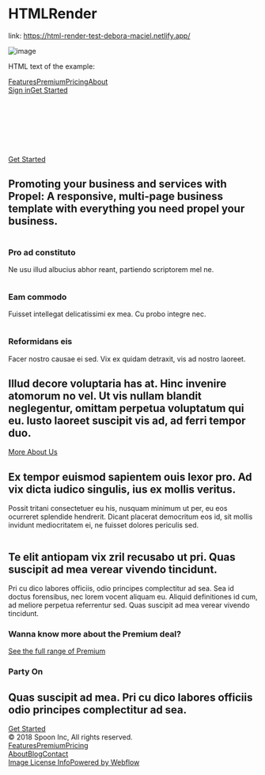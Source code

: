 ﻿# HTMLRender
link: https://html-render-test-debora-maciel.netlify.app/

![image](https://user-images.githubusercontent.com/79454375/216683374-d2a9ae2d-25df-4f9d-bad9-2e7500544f2b.png)


HTML text of the example:


<!DOCTYPE html><!-- This site was created in Webflow. https://www.webflow.com --><!-- Last Published: Fri Oct 12 2018 16:54:07 GMT+0000 (UTC) --><html data-wf-domain="propel-template.webflow.io" data-wf-page="5b680680f109cf797dd941ac" data-wf-site="5b680680f109cf5a2fd941ab" data-wf-status="1"><head><meta charset="utf-8"/><title>Business template - Webflow HTML website template</title><meta content="width=device-width, initial-scale=1" name="viewport"/><meta content="Webflow" name="generator"/><link href="https://uploads-ssl.webflow.com/5b680680f109cf5a2fd941ab/css/propel-template.webflow.a6c9b3b98.css" rel="stylesheet" type="text/css"/><link href="https://fonts.googleapis.com" rel="preconnect"/><link href="https://fonts.gstatic.com" rel="preconnect" crossorigin="anonymous"/><script src="https://ajax.googleapis.com/ajax/libs/webfont/1.6.26/webfont.js" type="text/javascript"></script><script type="text/javascript">WebFont.load({  google: {    families: ["Libre Franklin:200,300,regular,600,800,900","IBM Plex Mono:regular"]  }});</script><!--[if lt IE 9]><script src="https://cdnjs.cloudflare.com/ajax/libs/html5shiv/3.7.3/html5shiv.min.js" type="text/javascript"></script><![endif]--><script type="text/javascript">!function(o,c){var n=c.documentElement,t=" w-mod-";n.className+=t+"js",("ontouchstart"in o||o.DocumentTouch&&c instanceof DocumentTouch)&&(n.className+=t+"touch")}(window,document);</script><link href="https://uploads-ssl.webflow.com/img/favicon.ico" rel="shortcut icon" type="image/x-icon"/><link href="https://uploads-ssl.webflow.com/img/webclip.png" rel="apple-touch-icon"/><style>
  body {
  -moz-font-feature-settings: "liga" on;
  -moz-osx-font-smoothing: grayscale;
  -webkit-font-smoothing: antialiased;
  font-feature-settings: "liga" on;
  text-rendering: optimizeLegibility;
}
</style></head><body class="body"><div class="navigation wf-section"></div><div data-collapse="medium" data-animation="default" data-duration="400" data-easing="ease-out" data-easing2="ease-out" role="banner" class="navigation w-nav"><div class="navigation-container"><a href="/" aria-current="page" class="logo w-inline-block w--current"><img src="https://uploads-ssl.webflow.com/5b680680f109cf5a2fd941ab/5b680f7ddc6fa8394a12fc7f_logo-spoon-white.svg" alt=""/></a><nav role="navigation" class="nav-menu w-nav-menu"><a href="/features" class="nav-link w-nav-link">Features</a><a href="/premium" class="nav-link w-nav-link">Premium</a><a href="/pricing" class="nav-link w-nav-link">Pricing</a><a href="/about" class="nav-link w-nav-link">About</a><div class="bullet"></div><a href="#" class="nav-link w-nav-link">Sign in</a><a href="#" class="navigation-button w-button">Get Started</a></nav><div class="menu-button w-nav-button"><div class="icon-2 w-icon-nav-menu"></div></div></div></div><div class="header wf-section"><div class="header-content"><h1 data-w-id="b777ef2d-ac03-cea3-ccc5-52beeee5222a" style="-webkit-transform:translate3d(0, 40PX, 0) scale3d(1, 1, 1) rotateX(-50DEG) rotateY(0) rotateZ(0) skew(0, 0);-moz-transform:translate3d(0, 40PX, 0) scale3d(1, 1, 1) rotateX(-50DEG) rotateY(0) rotateZ(0) skew(0, 0);-ms-transform:translate3d(0, 40PX, 0) scale3d(1, 1, 1) rotateX(-50DEG) rotateY(0) rotateZ(0) skew(0, 0);transform:translate3d(0, 40PX, 0) scale3d(1, 1, 1) rotateX(-50DEG) rotateY(0) rotateZ(0) skew(0, 0);transform-style:preserve-3d;opacity:0" class="h1">Propel your business.</h1><p data-w-id="cd085e48-08fc-46a5-a6c3-97346f451e6d" style="opacity:0;-webkit-transform:translate3d(0, 60PX, 0) scale3d(1, 1, 1) rotateX(-60DEG) rotateY(0) rotateZ(0) skew(0, 0);-moz-transform:translate3d(0, 60PX, 0) scale3d(1, 1, 1) rotateX(-60DEG) rotateY(0) rotateZ(0) skew(0, 0);-ms-transform:translate3d(0, 60PX, 0) scale3d(1, 1, 1) rotateX(-60DEG) rotateY(0) rotateZ(0) skew(0, 0);transform:translate3d(0, 60PX, 0) scale3d(1, 1, 1) rotateX(-60DEG) rotateY(0) rotateZ(0) skew(0, 0);transform-style:preserve-3d" class="paragraph">Propel comes with everything you need to get your business rolling.</p><a href="/contact" class="button w-button">Get Started</a></div></div><div class="features wf-section"><div class="container"><div class="h2-container"><h2 class="h2"><span class="text-span">Promoting your business and services with Propel: </span>A responsive, multi-page business template with everything you need propel your business. <br/></h2></div><div class="collection-list-wrapper w-dyn-list"><div role="list" class="collection-list w-dyn-items"><div role="listitem" class="collection-item w-dyn-item"><div class="feature-item-container"><div class="feature-icon"><img src="https://uploads-ssl.webflow.com/5b681be5dc6fa89a65131967/5b681bfb5b239d8246368808_icon-feature-01.svg" alt=""/></div><h3 class="h3">Pro ad constituto</h3><p class="paragraph cc-gray">Ne usu illud albucius abhor reant, partiendo scriptorem mel ne.</p></div></div><div role="listitem" class="collection-item w-dyn-item"><div class="feature-item-container"><div class="feature-icon"><img src="https://uploads-ssl.webflow.com/5b681be5dc6fa89a65131967/5b681c235fc94c975348ed36_icon-feature-02.svg" alt=""/></div><h3 class="h3">Eam commodo</h3><p class="paragraph cc-gray">Fuisset intellegat delicatissimi ex mea. Cu probo integre nec.</p></div></div><div role="listitem" class="collection-item w-dyn-item"><div class="feature-item-container"><div class="feature-icon"><img src="https://uploads-ssl.webflow.com/5b681be5dc6fa89a65131967/5b681c455b239d0903368830_icon-feature-03.svg" alt=""/></div><h3 class="h3">Reformidans eis</h3><p class="paragraph cc-gray">Facer nostro causae ei sed. Vix ex quidam detraxit, vis ad nostro laoreet.</p></div></div></div></div></div></div><div class="slider-section wf-section"><div data-delay="6000" data-animation="fade" class="slider w-slider" data-autoplay="true" data-easing="ease" data-hide-arrows="false" data-disable-swipe="true" data-autoplay-limit="0" data-nav-spacing="5" data-duration="500" data-infinite="true"><div class="w-slider-mask"><div class="slide w-slide"></div><div class="slide-2 w-slide"></div><div class="slide-3 w-slide"></div></div><div class="left-arrow w-slider-arrow-left"><div class="icon w-icon-slider-left"></div></div><div class="right-arrow w-slider-arrow-right"><div class="w-icon-slider-right"></div></div><div class="slide-nav w-slider-nav w-round"></div></div></div><div class="about wf-section"><div class="container cc-center"><div class="h2-container cc-center"><h2 class="h2 cc-center"><span class="text-span">Illud decore voluptaria has at.</span> Hinc invenire atomorum no vel. Ut vis nullam blandit neglegentur, omittam perpetua voluptatum qui eu. Iusto laoreet suscipit vis ad, ad ferri tempor duo.</h2><a href="/about" class="link">More About Us</a></div></div></div><div class="separator cc-background-grey wf-section"><div class="container"><div class="line-color"></div></div></div><div class="premium wf-section"><div class="container"><div class="row"><div class="_2-row-image cc-row-spacing"><img src="https://uploads-ssl.webflow.com/5b680680f109cf5a2fd941ab/5b683ebb5fc94c7452490bd2_image-row-01.jpg" alt=""/></div><div class="_2-row-text"><h2 class="h2 cc-2-rows"><span class="text-span">Ex tempor euismod sapientem ouis lexor pro.</span> Ad vix dicta iudico singulis, ius ex mollis veritus.</h2><p class="paragraph cc-gray">Possit tritani consectetuer eu his, nusquam minimum ut per, eu eos ocurreret splendide hendrerit. Dicant placerat democritum eos id, sit mollis invidunt mediocritatem ei, ne fuisset dolores periculis sed.</p></div></div><div class="row cc-bottom"><div class="_2-row-image cc-bottom"><img src="https://uploads-ssl.webflow.com/5b680680f109cf5a2fd941ab/5b6838dff109cf4aa0d96f64_image-row-02.jpg" alt=""/></div><div class="_2-row-text cc-bottom"><h2 class="h2 cc-2-rows"><span class="text-span">Te elit antiopam vix zril recusabo ut pri.</span> Quas suscipit ad mea verear vivendo tincidunt.</h2><p class="paragraph cc-gray">Pri cu dico labores officiis, odio principes complectitur ad sea. Sea id doctus forensibus, nec lorem vocent aliquam eu. Aliquid definitiones id cum, ad meliore perpetua referrentur sed. Quas suscipit ad mea verear vivendo tincidunt.</p></div></div><div class="_2-row-action-text"><h3 class="h3">Wanna know more about the Premium deal?</h3><a href="/premium" class="link">See the full range of Premium</a></div></div></div><div class="separator cc-background-grey wf-section"><div class="container"><div class="line-color"></div></div></div><div class="cta wf-section"><div class="container cc-cta"><div class="cta-column"><div class="cta-left-top"><h3 class="h3 cc-cta">Party On</h3><div class="cta-line"></div></div><h2 class="h2"><span class="text-span">Quas suscipit ad mea.</span> Pri cu dico labores officiis odio principes complectitur ad sea.</h2></div><div class="cta-column"><a href="/contact" class="button cc-cta w-button">Get Started</a></div></div></div><div class="footer wf-section"><div class="container cc-footer"><div class="footer-column cc-footer"><a href="/" aria-current="page" class="navigation-logo w-inline-block w--current"><img src="https://uploads-ssl.webflow.com/5b680680f109cf5a2fd941ab/5b680f7ddc6fa8394a12fc7f_logo-spoon-white.svg" alt=""/></a><div class="text-footer-credits">© 2018 Spoon Inc, All rights reserved.</div></div><div class="footer-column"><div class="footer-links-list"><a href="/features" class="link-footer">Features</a><a href="/premium" class="link-footer">Premium</a><a href="/pricing" class="link-footer">Pricing</a></div><div class="footer-links-list"><a href="/about" class="link-footer">About</a><a href="/blog" class="link-footer">Blog</a><a href="/contact" class="link-footer">Contact</a></div><div class="footer-links-list"><a href="/image-license-info" class="link-footer">Image License Info</a><a href="https://webflow.com/" class="link-footer">Powered by Webflow</a></div><div class="footer-social"><a href="#" class="link-social w-inline-block"><img src="https://uploads-ssl.webflow.com/5b680680f109cf5a2fd941ab/5b68459df109cf0cf0d97867_icon-facebook.svg" alt=""/></a><a href="#" class="link-social w-inline-block"><img src="https://uploads-ssl.webflow.com/5b680680f109cf5a2fd941ab/5b684641659acabed7c8b74d_icon-twitter.svg" alt=""/></a><a href="#" class="link-social w-inline-block"><img src="https://uploads-ssl.webflow.com/5b680680f109cf5a2fd941ab/5b6846535b239d7ba536b158_icon-instagram.svg" alt=""/></a></div></div></div></div><script src="https://d3e54v103j8qbb.cloudfront.net/js/jquery-3.5.1.min.dc5e7f18c8.js?site=5b680680f109cf5a2fd941ab" type="text/javascript" integrity="sha256-9/aliU8dGd2tb6OSsuzixeV4y/faTqgFtohetphbbj0=" crossorigin="anonymous"></script><script src="https://uploads-ssl.webflow.com/5b680680f109cf5a2fd941ab/js/webflow.45926e69f.js" type="text/javascript"></script><!--[if lte IE 9]><script src="//cdnjs.cloudflare.com/ajax/libs/placeholders/3.0.2/placeholders.min.js"></script><![endif]--></body></html>

